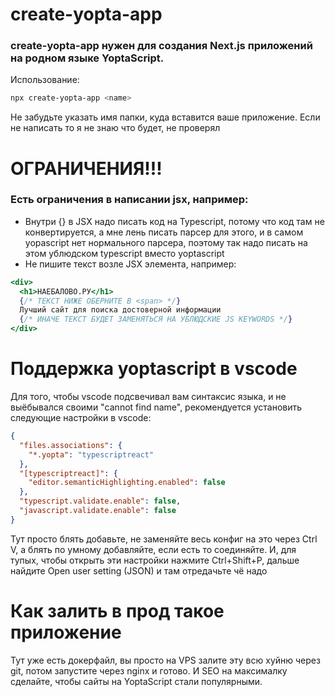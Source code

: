 # create-yopta-app
### create-yopta-app нужен для создания Next.js приложений на родном языке YoptaScript.

Использование:

```bash
npx create-yopta-app <name>
```

Не забудьте указать имя папки, куда вставится ваше приложение. Если не написать то я не знаю что будет, не проверял

# ОГРАНИЧЕНИЯ!!!

### Есть ограничения в написании jsx, например:

- Внутри {} в JSX надо писать код на Typescript, потому что код там не конвертируется, а мне лень писать парсер для этого, и в самом yopascript нет нормального парсера, поэтому так надо писать на этом ублюдском typescript вместо yoptascript
- Не пишите текст возле JSX элемента, например:

```jsx
<div>
  <h1>НАЕБАЛОВО.РУ</h1>
  {/* ТЕКСТ НИЖЕ ОБЕРНИТЕ В <span> */}
  Лучший сайт для поиска достоверной информации
  {/* ИНАЧЕ ТЕКСТ БУДЕТ ЗАМЕНЯТЬСЯ НА УБЛЮДСКИЕ JS KEYWORDS */}
</div>
```

# Поддержка yoptascript в vscode

Для того, чтобы vscode подсвечивал вам синтаксис языка, и не выёбывался своими "cannot find name", рекомендуется установить следующие настройки в vscode:

```json
{
  "files.associations": {
    "*.yopta": "typescriptreact"
  },
  "[typescriptreact]": {
    "editor.semanticHighlighting.enabled": false
  },
  "typescript.validate.enable": false,
  "javascript.validate.enable": false
}
```


Тут просто блять добавьте, не заменяйте весь конфиг на это через Ctrl V, а блять по умному добавляйте, если есть то соединяйте. И, для тупых, чтобы открыть эти настройки нажмите Ctrl+Shift+P, дальше найдите Open user setting (JSON) и там отредачьте чё надо


# Как залить в прод такое приложение

Тут уже есть докерфайл, вы просто на VPS залите эту всю хуйню через git, потом запустите через nginx и готово. И SEO на максималку сделайте, чтобы сайты на YoptaScript стали популярными.